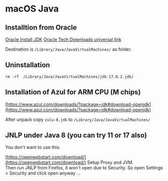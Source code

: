 # macOS Java

## Installtion from Oracle

[Oracle Install JDK](https://docs.oracle.com/en/java/javase/15/install/installation-jdk-macos.html#GUID-F575EB4A-70D3-4AB4-A20E-DBE95171AB5F)
[Oracle Tech Downloads universal link](https://www.oracle.com/java/technologies/downloads/)

Destination is `/Library/Java/JavaVirtualMachines/` as folder.

## Uninstallation

    rm -rf  /Library/Java/JavaVirtualMachines/jdk-17.0.2.jdk/

## Installation of Azul for ARM CPU (M chips)

[https://www.azul.com/downloads/?package=jdk#download-openjdk](https://www.azul.com/downloads/?package=jdk#download-openjdk)

After unpack copy `zulu-8.jdk` to `/Library/Java/JavaVirtualMachines/`

## JNLP under Java 8 (you can try 11 or 17 also)

You don't want to use this.  

[https://openwebstart.com/download/](https://openwebstart.com/download/)
Setup Proxy and JVM.  
Then run JNLP from Firefox, it won't open due to Security. So open Settings > Security and click open anyway ...
